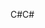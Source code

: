 <span data-ttu-id="76214-101">C#</span><span class="sxs-lookup"><span data-stu-id="76214-101">C#</span></span>